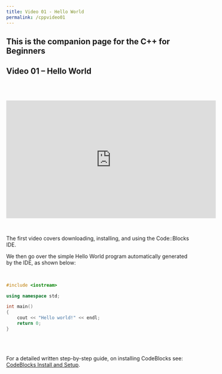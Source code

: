 ```yaml
---
title: Video 01 - Hello World
permalink: /cppvideo01
---
```


## This is the companion page for the C++ for Beginners  
## Video 01 – Hello World
<br/>
<br/>
<p align="center">
<iframe width="560" height="315" src="https://www.youtube-nocookie.com/embed/j8X-HxMxg58" frameborder="0" allow="accelerometer; autoplay; encrypted-media; gyroscope; picture-in-picture" allowfullscreen></iframe>
</p>
<br/>


The first video covers downloading, installing, and using the Code::Blocks IDE.

We then go over the simple Hello World program automatically generated by the IDE, as shown below:

<br/>


```cpp
#include <iostream>

using namespace std;

int main()
{
    cout << "Hello world!" << endl;
    return 0;
}
```
<br/><br/>


For a detailed written step-by-step guide, on installing CodeBlocks see: [CodeBlocks Install and Setup](codeblocks).

<br/><br/>
